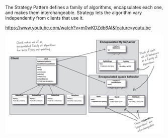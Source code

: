 The Strategy Pattern defines a family of algorithms,
encapsulates each one, and makes them interchangeable.
Strategy lets the algorithm vary independently from
clients that use it.


https://www.youtube.com/watch?v=m0wKDZdb6AI&feature=youtu.be

![Alt text](img_pattern/fPXch.png "Strategy Pattern Design")

